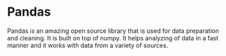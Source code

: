 # Pandas
Pandas is an amazing open source library that is used for data preparation and cleaning. It is built on top of numpy. 
It helps analyzing of data in a fast manner and it works with data from a variety of sources.

